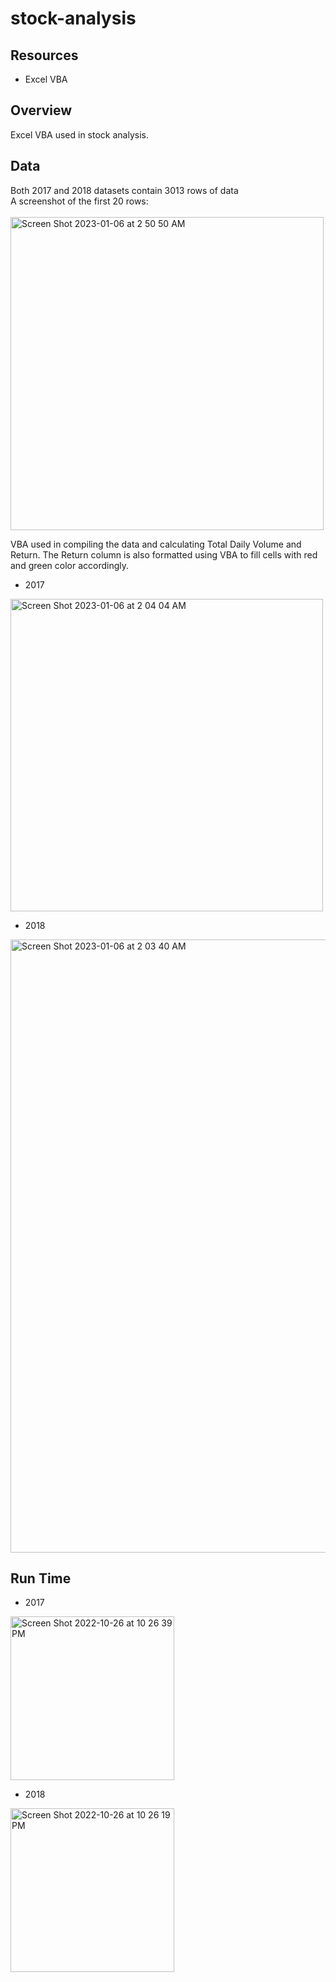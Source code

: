 # stock-analysis

## Resources
- Excel VBA

## Overview
Excel VBA used in stock analysis. 

## Data 
Both 2017 and 2018 datasets contain 3013 rows of data<br/>
A screenshot of the first 20 rows:
<br/>
<br/>
<img width="501" alt="Screen Shot 2023-01-06 at 2 50 50 AM" src="https://user-images.githubusercontent.com/104872971/210955818-67824cdb-71df-42f4-9cce-3045a7f41aa6.png">

VBA used in compiling the data and calculating Total Daily Volume and Return. 
The Return column is also formatted using VBA to fill cells with red and green color accordingly.

- 2017
<img width="500" alt="Screen Shot 2023-01-06 at 2 04 04 AM" src="https://user-images.githubusercontent.com/104872971/210955114-9b9aa8aa-8e97-414b-a11b-92afbc10be85.png">

- 2018
<img width="981" alt="Screen Shot 2023-01-06 at 2 03 40 AM" src="https://user-images.githubusercontent.com/104872971/210955093-5745aae5-203f-445c-8914-f5d87af872f8.png">

## Run Time
- 2017
<img width="262" alt="Screen Shot 2022-10-26 at 10 26 39 PM" src="https://user-images.githubusercontent.com/104872971/198176625-30cf907b-8f2b-4ce0-8d23-ccba7f286311.png">

- 2018
<img width="262" alt="Screen Shot 2022-10-26 at 10 26 19 PM" src="https://user-images.githubusercontent.com/104872971/198176634-54f8cd07-4517-405b-8e0c-ad7a535c7eb9.png">

